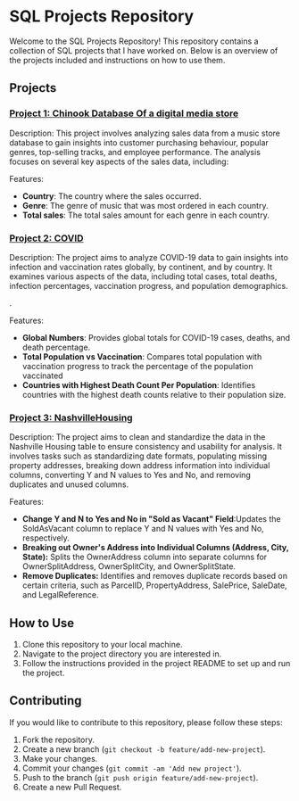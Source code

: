 # SQL Projects Repository

Welcome to the SQL Projects Repository! This repository contains a collection of SQL projects that I have worked on. Below is an overview of the projects included and instructions on how to use them.

## Projects

### [Project 1: Chinook Database Of a digital media store]([project1/][(https://github.com/MMS-21/SQL/tree/9cc51c6e8ae0d2b4d2a2305075617b15a85a9ea4/Analysis%20of%20Chinook%20Database%20Of%20a%20digital%20media%20store)](https://github.com/MMS-21/SQL/tree/f3922eb8e3afdf9f732e49c62f5ba4bfc71fa665/Analysis%20of%20Chinook%20Database%20Of%20a%20digital%20media%20store))

Description: This project involves analyzing sales data from a music store database to gain insights into customer purchasing behaviour, popular genres, top-selling tracks, and employee performance. The analysis focuses on several key aspects of the sales data, including:

Features:
- **Country**: The country where the sales occurred.
- **Genre**: The genre of music that was most ordered in each country.
- **Total sales**: The total sales amount for each genre in each country.

### [Project 2: COVID]([project2/](https://github.com/MMS-21/SQL/blob/9cc51c6e8ae0d2b4d2a2305075617b15a85a9ea4/COVID%20Portfolio%20Project.sql))

Description: The project aims to analyze COVID-19 data to gain insights into infection and vaccination rates globally, by continent, and by country. It examines various aspects of the data, including total cases, total deaths, infection percentages, vaccination progress, and population demographics.

.

Features:
- **Global Numbers**: Provides global totals for COVID-19 cases, deaths, and death percentage.
- **Total Population vs Vaccination**: Compares total population with vaccination progress to track the percentage of the population vaccinated
- **Countries with Highest Death Count Per Population**: Identifies countries with the highest death counts relative to their population size.

### [Project 3: NashvilleHousing ]([project2/]([https://github.com/MMS-21/SQL/blob/9cc51c6e8ae0d2b4d2a2305075617b15a85a9ea4/COVID%20Portfolio%20Project.sql](https://github.com/MMS-21/SQL/blob/9cc51c6e8ae0d2b4d2a2305075617b15a85a9ea4/NashvilleHousing%20-Data%20Cleaning%20Project.sql)))

Description: The project aims to clean and standardize the data in the Nashville Housing table to ensure consistency and usability for analysis. It involves tasks such as standardizing date formats, populating missing property addresses, breaking down address information into individual columns, converting Y and N values to Yes and No, and removing duplicates and unused columns.

Features:
- **Change Y and N to Yes and No in "Sold as Vacant" Field**:Updates the SoldAsVacant column to replace Y and N values with Yes and No, respectively.
- **Breaking out Owner's Address into Individual Columns (Address, City, State):** Splits the OwnerAddress column into separate columns for OwnerSplitAddress, OwnerSplitCity, and OwnerSplitState.
- **Remove Duplicates:** Identifies and removes duplicate records based on certain criteria, such as ParcelID, PropertyAddress, SalePrice, SaleDate, and LegalReference.

## How to Use

1. Clone this repository to your local machine.
2. Navigate to the project directory you are interested in.
3. Follow the instructions provided in the project README to set up and run the project.

## Contributing

If you would like to contribute to this repository, please follow these steps:
1. Fork the repository.
2. Create a new branch (`git checkout -b feature/add-new-project`).
3. Make your changes.
4. Commit your changes (`git commit -am 'Add new project'`).
5. Push to the branch (`git push origin feature/add-new-project`).
6. Create a new Pull Request.

